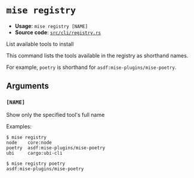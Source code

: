 # `mise registry`

- **Usage**: `mise registry [NAME]`
- **Source code**: [`src/cli/registry.rs`](https://github.com/jdx/mise/blob/main/src/cli/registry.rs)

List available tools to install

This command lists the tools available in the registry as shorthand names.

For example, `poetry` is shorthand for `asdf:mise-plugins/mise-poetry`.

## Arguments

### `[NAME]`

Show only the specified tool's full name

Examples:

    $ mise registry
    node    core:node
    poetry  asdf:mise-plugins/mise-poetry
    ubi     cargo:ubi-cli

    $ mise registry poetry
    asdf:mise-plugins/mise-poetry
